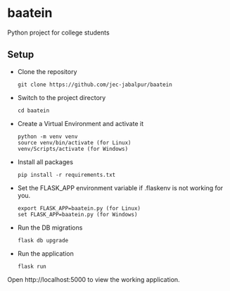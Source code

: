# baatein
Python project for college students

## Setup

- Clone the repository
    ```
    git clone https://github.com/jec-jabalpur/baatein
    ```

- Switch to the project directory
    ```
    cd baatein
    ```

- Create a Virtual Environment and activate it
    ```
    python -m venv venv
    source venv/bin/activate (for Linux)
    venv/Scripts/activate (for Windows)
    ```

- Install all packages
    ```
    pip install -r requirements.txt
    ```

- Set the FLASK_APP environment variable if .flaskenv is not working for you.
    ```
    export FLASK_APP=baatein.py (for Linux)
    set FLASK_APP=baatein.py (for Windows)
    ```

- Run the DB migrations
    ```
    flask db upgrade

    ```

- Run the application
    ```
    flask run
    ```

Open http://localhost:5000 to view the working application.